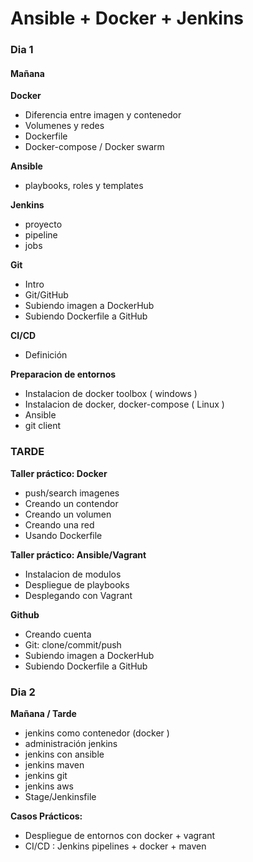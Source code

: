 # Ansible + Docker + Jenkins

### Dia 1

#### Mañana

**Docker**
- Diferencia entre imagen y contenedor
- Volumenes y redes
- Dockerfile
- Docker-compose / Docker swarm

**Ansible**
- playbooks, roles y templates

**Jenkins**
- proyecto
- pipeline
- jobs

**Git**
- Intro
- Git/GitHub
- Subiendo imagen a DockerHub
- Subiendo Dockerfile a GitHub

**CI/CD**
- Definición

**Preparacion de entornos**
- Instalacion de docker toolbox ( windows )
- Instalacion de docker, docker-compose ( Linux )
- Ansible
- git client


### TARDE

**Taller práctico: Docker**
- push/search imagenes
- Creando un contendor
- Creando un volumen
- Creando una red
- Usando Dockerfile

**Taller práctico: Ansible/Vagrant**
- Instalacion de modulos
- Despliegue de playbooks
- Desplegando con Vagrant

**Github**
- Creando cuenta
- Git: clone/commit/push
- Subiendo imagen a DockerHub
- Subiendo Dockerfile a GitHub

### Dia 2

**Mañana / Tarde**

- jenkins como contenedor (docker )
- administración jenkins
- jenkins con ansible
- jenkins maven
- jenkins git
- jenkins aws
- Stage/Jenkinsfile


**Casos Prácticos:**
- Despliegue de entornos con docker + vagrant
- CI/CD : Jenkins pipelines + docker + maven


